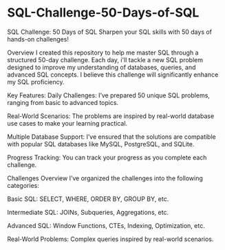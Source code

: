 # SQL-Challenge-50-Days-of-SQL


SQL Challenge: 50 Days of SQL
Sharpen your SQL skills with 50 days of hands-on challenges!

Overview
I created this repository to help me master SQL through a structured 50-day challenge. Each day, i'll tackle a new SQL problem designed to improve my understanding of databases, queries, and advanced SQL concepts. I believe this challenge will significantly enhance my SQL proficiency.

Key Features:
Daily Challenges: I’ve prepared 50 unique SQL problems, ranging from basic to advanced topics.

Real-World Scenarios: The problems are inspired by real-world database use cases to make your learning practical.

Multiple Database Support: I’ve ensured that the solutions are compatible with popular SQL databases like MySQL, PostgreSQL, and SQLite.

Progress Tracking: You can track your progress as you complete each challenge.

Challenges Overview
I’ve organized the challenges into the following categories:

Basic SQL: SELECT, WHERE, ORDER BY, GROUP BY, etc.

Intermediate SQL: JOINs, Subqueries, Aggregations, etc.

Advanced SQL: Window Functions, CTEs, Indexing, Optimization, etc.

Real-World Problems: Complex queries inspired by real-world scenarios.


